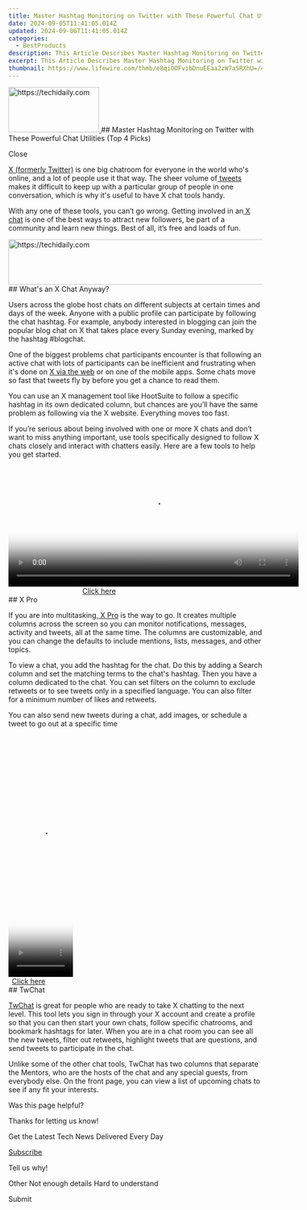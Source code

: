 ```yaml
---
title: Master Hashtag Monitoring on Twitter with These Powerful Chat Utilities (Top 4 Picks)
date: 2024-09-05T11:41:05.014Z
updated: 2024-09-06T11:41:05.014Z
categories:
  - BestProducts
description: This Article Describes Master Hashtag Monitoring on Twitter with These Powerful Chat Utilities (Top 4 Picks)
excerpt: This Article Describes Master Hashtag Monitoring on Twitter with These Powerful Chat Utilities (Top 4 Picks)
thumbnail: https://www.lifewire.com/thmb/e8qiOOFvibDnuEEaa2zW7aSRXhU=/400x300/filters:no_upscale():max_bytes(150000):strip_icc():format(webp)/hashtag-Jeffrey-Coolidge-Getty-457942479-56a1c2765f9b58b7d0c2571c.jpg
---
```


<!-- affiliate ads begin -->
<a href="https://aligracehair.sjv.io/c/5597632/2135353/19272" target="_top" id="2135353">
  <img src="//a.impactradius-go.com/display-ad/19272-2135353" border="0" alt="https://techidaily.com" width="180" height="90"/>
</a>
<img height="0" width="0" src="https://aligracehair.sjv.io/i/5597632/2135353/19272" style="position:absolute;visibility:hidden;" border="0" />
<!-- affiliate ads end -->
## Master Hashtag Monitoring on Twitter with These Powerful Chat Utilities (Top 4 Picks)

Close 

[ X (formerly Twitter)](https://www.lifewire.com/what-exactly-is-twitter-2483331) is one big chatroom for everyone in the world who's online, and a lot of people use it that way. The sheer volume of[ tweets](https://www.lifewire.com/best-time-of-day-to-tweet-3486090) makes it difficult to keep up with a particular group of people in one conversation, which is why it's useful to have X chat tools handy.

 With any one of these tools, you can’t go wrong. Getting involved in an[ X chat](https://www.lifewire.com/how-to-participate-in-a-twitter-chat-4589083) is one of the best ways to attract new followers, be part of a community and learn new things. Best of all, it’s free and loads of fun. 

<!-- affiliate ads begin -->
<a href="https://bluettius.sjv.io/c/5597632/2139115/17108" target="_top" id="2139115">
  <img src="//a.impactradius-go.com/display-ad/17108-2139115" border="0" alt="https://techidaily.com" width="728" height="90"/>
</a>
<img height="0" width="0" src="https://bluettius.sjv.io/i/5597632/2139115/17108" style="position:absolute;visibility:hidden;" border="0" />
<!-- affiliate ads end -->
## What's an X Chat Anyway? 

 Users across the globe host chats on different subjects at certain times and days of the week. Anyone with a public profile can participate by following the chat hashtag. For example, anybody interested in blogging can join the popular blog chat on X that takes place every Sunday evening, marked by the hashtag #blogchat.

 One of the biggest problems chat participants encounter is that following an active chat with lots of participants can be inefficient and frustrating when it's done on [ X via the web](https://www.lifewire.com/tutorial-intro-to-using-twitter-2654622) or on one of the mobile apps. Some chats move so fast that tweets fly by before you get a chance to read them.

 You can use an X management tool like HootSuite to follow a specific hashtag in its own dedicated column, but chances are you’ll have the same problem as following via the X website. Everything moves too fast.

 If you’re serious about being involved with one or more X chats and don’t want to miss anything important, use tools specifically designed to follow X chats closely and interact with chatters easily. Here are a few tools to help you get started.

<!-- affiliate ads begin -->
<span id="1982461">
					<video width="576" height="240" style="cursor:pointer"
           poster="//a.impactradius-go.com/display-clicktoplayimage/1982461.png"
           onclick="if(!this.playClicked){this.play();this.setAttribute('controls',true);this.playClicked=true;}">
	   <source src="//a.impactradius-go.com/display-ad/22993-1982461">
	   <img src="//a.impactradius-go.com/display-clicktoplayimage/1982461.png" style="border: none; height: 100%; width: 100%; object-fit: contain">
	</video>
	<div style="width:360px;text-align:center"><a href="javascript:window.open(decodeURIComponent('https%3A%2F%2Fhomestyler.sjv.io%2Fc%2F5597632%2F1982461%2F22993'), '_blank');void(0);">Click here</a></div>
</span>
<img height="0" width="0" src="https://imp.pxf.io/i/5597632/1982461/22993" style="position:absolute;visibility:hidden;" border="0" />
<!-- affiliate ads end -->
## X Pro 

 If you are into multitasking,[ X Pro](https://pro.twitter.com/) is the way to go. It creates multiple columns across the screen so you can monitor notifications, messages, activity and tweets, all at the same time. The columns are customizable, and you can change the defaults to include mentions, lists, messages, and other topics.

 To view a chat, you add the hashtag for the chat. Do this by adding a Search column and set the matching terms to the chat's hashtag. Then you have a column dedicated to the chat. You can set filters on the column to exclude retweets or to see tweets only in a specified language. You can also filter for a minimum number of likes and retweets.

 You can also send new tweets during a chat, add images, or schedule a tweet to go out at a specific time

<!-- affiliate ads begin -->
<span id="1975658">
					<video width="128" height="480" style="cursor:pointer"
           poster="//a.impactradius-go.com/display-clicktoplayimage/1975658.png"
           onclick="if(!this.playClicked){this.play();this.setAttribute('controls',true);this.playClicked=true;}">
	   <source src="//a.impactradius-go.com/display-ad/22993-1975658">
	   <img src="//a.impactradius-go.com/display-clicktoplayimage/1975658.png" style="border: none; height: 100%; width: 100%; object-fit: contain">
	</video>
	<div style="width:80px;text-align:center"><a href="javascript:window.open(decodeURIComponent('https%3A%2F%2Fhomestyler.sjv.io%2Fc%2F5597632%2F1975658%2F22993'), '_blank');void(0);">Click here</a></div>
</span>
<img height="0" width="0" src="https://imp.pxf.io/i/5597632/1975658/22993" style="position:absolute;visibility:hidden;" border="0" />
<!-- affiliate ads end -->
## TwChat 

[ TwChat](http://twchat.com/) is great for people who are ready to take X chatting to the next level. This tool lets you sign in through your X account and create a profile so that you can then start your own chats, follow specific chatrooms, and bookmark hashtags for later. When you are in a chat room you can see all the new tweets, filter out retweets, highlight tweets that are questions, and send tweets to participate in the chat.

 Unlike some of the other chat tools, TwChat has two columns that separate the Mentors, who are the hosts of the chat and any special guests, from everybody else. On the front page, you can view a list of upcoming chats to see if any fit your interests.

Was this page helpful?

Thanks for letting us know!

 Get the Latest Tech News Delivered Every Day

[ Subscribe ](https://www.lifewire.com/#) 

Tell us why!

 Other  Not enough details  Hard to understand 

 Submit 

<ins class="adsbygoogle"
     style="display:block"
     data-ad-format="autorelaxed"
     data-ad-client="ca-pub-7571918770474297"
     data-ad-slot="1223367746"></ins>



<ins class="adsbygoogle"
     style="display:block"
     data-ad-client="ca-pub-7571918770474297"
     data-ad-slot="8358498916"
     data-ad-format="auto"
     data-full-width-responsive="true"></ins>


